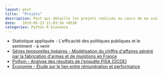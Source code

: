```yaml
---
layout: post
title:  "Projets"
description: Post qui détaille les projets réalisés au cours de ma scolarité.
date:   2019-05-23 21:03:36 +0530
categories: Python R Economie
---
```

* Statistique appliquée - L'efficacité des politiques publiques et le sentiment - à venir
* [Séries temporelles linéaires - Modélisation du chiffre d'affaires généré par la fabrication d'armes et de munitions en France](https://pierre-alexandre-aranega.github.io/documents/stl-arima-armement.pdf)
* [Python - Analyse des résultats de l'enquête PISA (OCDE)](https://nbviewer.jupyter.org/github/pierre-alexandre-aranega/data-analysis-PISA/blob/master/PISA.ipynb)
* [Économie - Étude sur le lien entre rémunération et performance](https://pierre-alexandre-aranega.github.io/documents/wages-and-performance.pdf)

